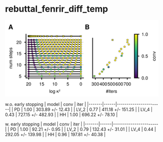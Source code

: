 # rebuttal_fenrir_diff_temp

![figure1](./rebuttal_figure1.png)


w.o. early stopping
| model | conv | iter |
|-------|------|-----------------------|
| PD    | 1.00 | 303.89 +/- 12.43       |
| LV_2  | 0.77 | 411.18 +/- 151.25      |
| LV_4  | 0.43 | 727.15 +/- 482.93      |
| HH    | 1.00 | 696.22 +/- 78.10       |

w. early stopping
| model | conv | iter |
|-------|------|-----------------------|
| PD    | 1.00 | 92.21 +/- 0.95         |
| LV_2  | 0.79 | 132.43 +/- 31.01       |
| LV_4  | 0.44 | 292.05 +/- 139.98      |
| HH    | 0.96 | 197.81 +/- 40.38       |
